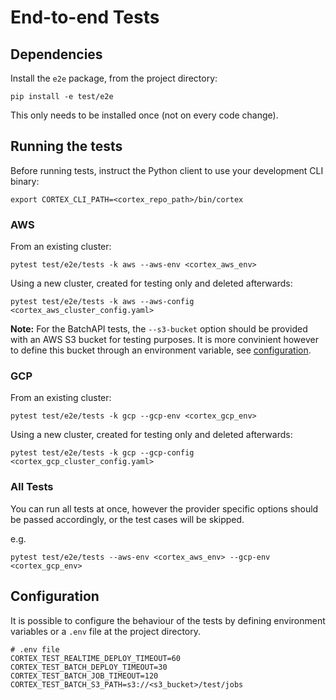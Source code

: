 # End-to-end Tests

## Dependencies

Install the `e2e` package, from the project directory:

```shell
pip install -e test/e2e
```

This only needs to be installed once (not on every code change).

## Running the tests

Before running tests, instruct the Python client to use your development CLI binary:

```shell
export CORTEX_CLI_PATH=<cortex_repo_path>/bin/cortex
```

### AWS

From an existing cluster:

```shell
pytest test/e2e/tests -k aws --aws-env <cortex_aws_env>
```

Using a new cluster, created for testing only and deleted afterwards:

```shell
pytest test/e2e/tests -k aws --aws-config <cortex_aws_cluster_config.yaml>
```

**Note:** For the BatchAPI tests, the `--s3-bucket` option should be provided with an
AWS S3 bucket for testing purposes. It is more convinient however to define
this bucket through an environment variable, see [configuration](#configuration).

### GCP

From an existing cluster:

```shell
pytest test/e2e/tests -k gcp --gcp-env <cortex_gcp_env>
```

Using a new cluster, created for testing only and deleted afterwards:

```shell
pytest test/e2e/tests -k gcp --gcp-config <cortex_gcp_cluster_config.yaml>
```

### All Tests

You can run all tests at once, however the provider specific options should be passed
accordingly, or the test cases will be skipped.

e.g.

```shell
pytest test/e2e/tests --aws-env <cortex_aws_env> --gcp-env <cortex_gcp_env>
```

## Configuration

It is possible to configure the behaviour of the tests by defining
environment variables or a `.env` file at the project directory.

```dotenv
# .env file
CORTEX_TEST_REALTIME_DEPLOY_TIMEOUT=60
CORTEX_TEST_BATCH_DEPLOY_TIMEOUT=30
CORTEX_TEST_BATCH_JOB_TIMEOUT=120
CORTEX_TEST_BATCH_S3_PATH=s3://<s3_bucket>/test/jobs
```
